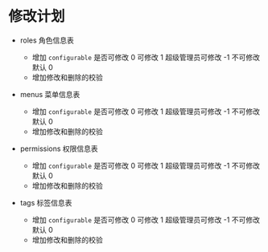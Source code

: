 # 修改计划

- roles 角色信息表
  + 增加 `configurable` 是否可修改 0 可修改 1 超级管理员可修改 -1 不可修改 默认 0
  + 增加修改和删除的校验

- menus 菜单信息表
  + 增加 `configurable` 是否可修改 0 可修改 1 超级管理员可修改 -1 不可修改 默认 0
  + 增加修改和删除的校验

- permissions 权限信息表
  + 增加 `configurable` 是否可修改 0 可修改 1 超级管理员可修改 -1 不可修改 默认 0
  + 增加修改和删除的校验

- tags 标签信息表
  + 增加 `configurable` 是否可修改 0 可修改 1 超级管理员可修改 -1 不可修改 默认 0
  + 增加修改和删除的校验


